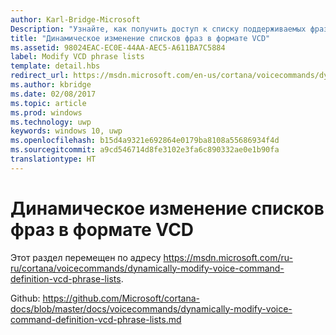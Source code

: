 ```yaml
---
author: Karl-Bridge-Microsoft
Description: "Узнайте, как получить доступ к списку поддерживаемых фраз (элементы PhraseList) в файле определения голосовых команд (VCD) и обновить его с помощью результата распознавания речи во время выполнения."
title: "Динамическое изменение списков фраз в формате VCD"
ms.assetid: 98024EAC-EC0E-44AA-AEC5-A611BA7C5884
label: Modify VCD phrase lists
template: detail.hbs
redirect_url: https://msdn.microsoft.com/en-us/cortana/voicecommands/dynamically-modify-voice-command-definition-vcd-phrase-lists
ms.author: kbridge
ms.date: 02/08/2017
ms.topic: article
ms.prod: windows
ms.technology: uwp
keywords: windows 10, uwp
ms.openlocfilehash: b15d4a9321e692864e0179ba8108a55686934f4d
ms.sourcegitcommit: a9cd546714d8fe3102e3fa6c890332ae0e1b90fa
translationtype: HT
---
```

# <a name="dynamically-modify-vcd-phrase-lists"></a>Динамическое изменение списков фраз в формате VCD

Этот раздел перемещен по адресу https://msdn.microsoft.com/ru-ru/cortana/voicecommands/dynamically-modify-voice-command-definition-vcd-phrase-lists.

Github: https://github.com/Microsoft/cortana-docs/blob/master/docs/voicecommands/dynamically-modify-voice-command-definition-vcd-phrase-lists.md
